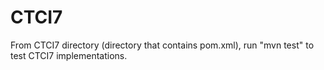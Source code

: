 # CTCI7

From CTCI7 directory (directory that contains pom.xml), run "mvn test" to test CTCI7 implementations.